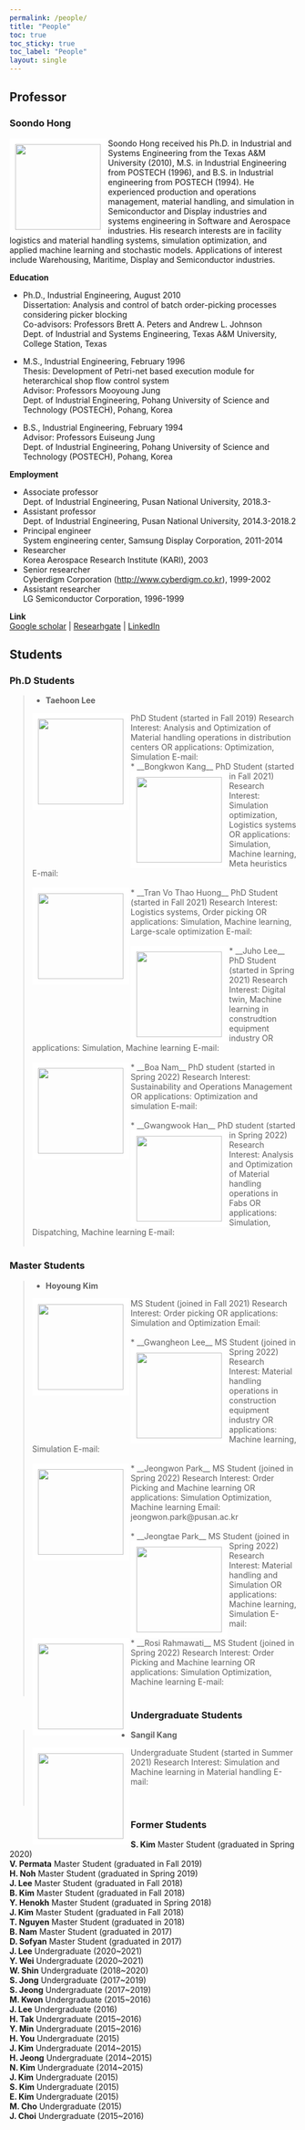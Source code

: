 ```yaml
---
permalink: /people/
title: "People"
toc: true
toc_sticky: true
toc_label: "People"
layout: single
---
```


## Professor
### Soondo Hong

<img align="left" width="150" height="150" style="border: 10px solid white" src="https://simfl-lab.github.io/assets/images/Prof_Hong.jpg">
Soondo Hong received his Ph.D. in Industrial and Systems Engineering from the Texas A&M University (2010), M.S. in Industrial Engineering from POSTECH (1996), and B.S. in Industrial engineering from POSTECH (1994). He experienced production and operations management, material handling, and simulation in Semiconductor and Display industries and systems engineering in Software and Aerospace industries. His research interests are in facility logistics and material handling systems, simulation optimization, and applied machine learning and stochastic models. Applications of interest include Warehousing, Maritime, Display and Semiconductor industries.

**Education**  
* Ph.D., Industrial Engineering, August 2010  
Dissertation: Analysis and control of batch order-picking processes considering picker blocking  
Co-advisors: Professors Brett A. Peters and Andrew L. Johnson  
Dept. of Industrial and Systems Engineering, Texas A&M University, College Station, Texas  
  
* M.S., Industrial Engineering, February 1996  
Thesis: Development of Petri-net based execution module for heterarchical shop flow control system  
Advisor: Professors Mooyoung Jung  
Dept. of Industrial Engineering, Pohang University of Science and Technology (POSTECH), Pohang, Korea  
  
* B.S., Industrial Engineering, February 1994  
Advisor: Professors Euiseung Jung  
Dept. of Industrial Engineering, Pohang University of Science and Technology (POSTECH), Pohang, Korea  

**Employment**  
* Associate professor  
Dept. of Industrial Engineering, Pusan National University, 2018.3-  
* Assistant professor  
Dept. of Industrial Engineering, Pusan National University, 2014.3-2018.2  
* Principal engineer  
System engineering center, Samsung Display Corporation, 2011-2014  
* Researcher  
Korea Aerospace Research Institute (KARI), 2003  
* Senior researcher  
  Cyberdigm Corporation (http://www.cyberdigm.co.kr), 1999-2002  
* Assistant researcher  
LG Semiconductor Corporation, 1996-1999  

**Link**  
[Google scholar](https://scholar.google.com/citations?user=pwppTPgAAAAJ&hl=ko) | 
[Researhgate](https://www.researchgate.net/profile/Soondo-Hong) | 
[LinkedIn](https://kr.linkedin.com/in/soondo-hong-67bb8ba0) 

## Students

### Ph.D Students
>* __Taehoon Lee__  
><img align="left" width="150" height="150" style="border: 10px solid white" src="https://simfl-lab.github.io/assets/images/default_bio.jpg">
>PhD Student (started in Fall 2019)  
>Research Interest: Analysis and Optimization of Material handling operations in distribution centers  
>OR applications: Optimization, Simulation  
>E-mail:  
> <br>
>* __Bongkwon Kang__  
><img align="left" width="150" height="150" style="border: 10px solid white" src="https://simfl-lab.github.io/assets/images/default_bio.jpg">
>PhD Student (started in Fall 2021)  
>Research Interest: Simulation optimization, Logistics systems  
>OR applications: Simulation, Machine learning, Meta heuristics  
>E-mail:  
> <br>
> <br>
>* __Tran Vo Thao Huong__  
><img align="left" width="150" height="150" style="border: 10px solid white" src="https://simfl-lab.github.io/assets/images/default_bio.jpg">
>PhD Student (started in Fall 2021)  
>Research Interest: Logistics systems, Order picking  
>OR applications: Simulation, Machine learning, Large-scale optimization  
>E-mail:  
> <br>
> <br>
>* __Juho Lee__  
><img align="left" width="150" height="150" style="border: 10px solid white" src="https://simfl-lab.github.io/assets/images/default_bio.jpg">
>PhD Student (started in Spring 2021)  
>Research Interest: Digital twin, Machine learning in construdtion equipment industry  
>OR applications: Simulation, Machine learning  
>E-mail:  
> <br>
> <br>
>* __Boa Nam__  
><img align="left" width="150" height="150" style="border: 10px solid white" src="https://simfl-lab.github.io/assets/images/default_bio.jpg">
>PhD student (started in Spring 2022)   
>Research Interest: Sustainability and Operations Management  
>OR applications: Optimization and simulation  
>E-mail:  
> <br>
> <br>
>* __Gwangwook Han__  
><img align="left" width="150" height="150" style="border: 10px solid white" src="https://simfl-lab.github.io/assets/images/default_bio.jpg">
>PhD student (started in Spring 2022)  
>Research Interest: Analysis and Optimization of Material handling operations in Fabs  
>OR applications: Simulation, Dispatching, Machine learning  
>E-mail:  
> <br>
> <br>

### Master Students
>* __Hoyoung Kim__  
><img align="left" width="150" height="150" style="border: 10px solid white" src="https://simfl-lab.github.io/assets/images/default_bio.jpg">
>MS Student (joined in Fall 2021)  
>Research Interest: Order picking  
>OR applications: Simulation and Optimization  
>Email:  
> <br>
> <br>
>* __Gwangheon Lee__  
><img align="left" width="150" height="150" style="border: 10px solid white" src="https://simfl-lab.github.io/assets/images/default_bio.jpg">
>MS Student (joined in Spring 2022)  
>Research Interest: Material handling operations in construction equipment industry  
>OR applications: Machine learning, Simulation  
>E-mail:  
> <br>
> <br>
>* __Jeongwon Park__  
><img align="left" width="150" height="150" style="border: 10px solid white" src="https://simfl-lab.github.io/assets/images/jeongwon_park.jpg">
>MS Student (joined in Spring 2022)  
>Research Interest: Order Picking and Machine learning  
>OR applications: Simulation Optimization, Machine learning  
>Email: jeongwon.park@pusan.ac.kr  
> <br>
> <br>
>* __Jeongtae Park__  
><img align="left" width="150" height="150" style="border: 10px solid white" src="https://simfl-lab.github.io/assets/images/default_bio.jpg">
>MS Student (joined in Spring 2022)  
>Research Interest: Material handling and Simulation  
>OR applications: Machine learning, Simulation  
>E-mail:  
> <br>
> <br>
>* __Rosi Rahmawati__  
><img align="left" width="150" height="150" style="border: 10px solid white" src="https://simfl-lab.github.io/assets/images/default_bio.jpg">
>MS Student (joined in Spring 2022)  
>Research Interest: Order Picking and Machine learning  
>OR applications: Simulation Optimization, Machine learning  
>E-mail:  
> <br>
> <br>

### Undergraduate Students
>* __Sangil Kang__  
><img align="left" width="150" height="150" style="border: 10px solid white" src="https://simfl-lab.github.io/assets/images/default_bio.jpg">
>Undergraduate Student (started in Summer 2021)  
>Research Interest: Simulation and Machine learning in Material handling  
>E-mail:  
> <br>
> <br>
> <br>



### Former Students
 
__S. Kim__ Master Student (graduated in Spring 2020)  
__V. Permata__ Master Student (graduated in Fall 2019)  
__H. Noh__ Master Student (graduated in Spring 2019)   
__J. Lee__ Master Student (graduated in Fall 2018)  
__B. Kim__ Master Student (graduated in Fall 2018)  
__Y. Henokh__ Master Student (graduated in Spring 2018)  
__J. Kim__ Master Student (graduated in Fall 2018)  
__T. Nguyen__ Master Student (graduated in 2018)  
__B. Nam__ Master Student (graduated in 2017)  
__D. Sofyan__ Master Student (graduated in 2017)  
__J. Lee__ Undergraduate (2020~2021)  
__Y. Wei__ Undergraduate (2020~2021)  
__W. Shin__ Undergraduate (2018~2020)  
__S. Jong__ Undergraduate (2017~2019)  
__S. Jeong__ Undergraduate (2017~2019)  
__M. Kwon__ Undergraduate (2015~2016)  
__J. Lee__ Undergraduate (2016)  
__H. Tak__ Undergraduate (2015~2016)  
__Y. Min__ Undergraduate (2015~2016)  
__H. You__ Undergraduate (2015)  
__J. Kim__ Undergraduate (2014~2015)  
__H. Jeong__ Undergraduate (2014~2015)  
__N. Kim__ Undergraduate (2014~2015)  
__J. Kim__ Undergraduate (2015)  
__S. Kim__ Undergraduate (2015)  
__E. Kim__ Undergraduate (2015)  
__M. Cho__ Undergraduate (2015)  
__J. Choi__ Undergraduate (2015~2016)   


